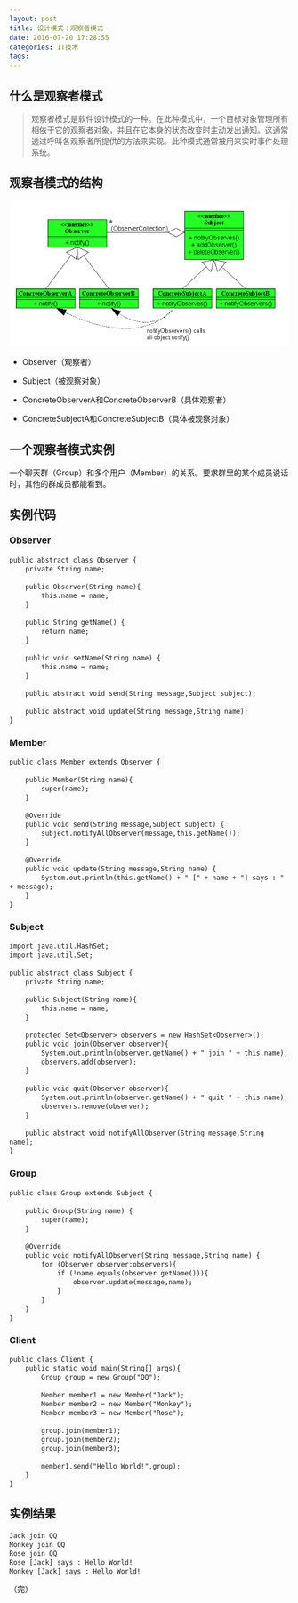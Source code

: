 ```yaml
---
layout: post
title: 设计模式：观察者模式
date: 2016-07-20 17:28:55
categories: IT技术
tags:
---
```


## 什么是观察者模式

> 观察者模式是软件设计模式的一种。在此种模式中，一个目标对象管理所有相依于它的观察者对象，并且在它本身的状态改变时主动发出通知。这通常透过呼叫各观察者所提供的方法来实现。此种模式通常被用来实时事件处理系统。

## 观察者模式的结构

![](/assets/20160720/observer.png)

- Observer（观察者）

- Subject（被观察对象）

- ConcreteObserverA和ConcreteObserverB（具体观察者）

- ConcreteSubjectA和ConcreteSubjectB（具体被观察对象）

## 一个观察者模式实例

一个聊天群（Group）和多个用户（Member）的关系。要求群里的某个成员说话时，其他的群成员都能看到。

## 实例代码

### Observer

```
public abstract class Observer {
    private String name;

    public Observer(String name){
        this.name = name;
    }

    public String getName() {
        return name;
    }

    public void setName(String name) {
        this.name = name;
    }

    public abstract void send(String message,Subject subject);

    public abstract void update(String message,String name);
}
```

### Member

```
public class Member extends Observer {

    public Member(String name){
        super(name);
    }

    @Override
    public void send(String message,Subject subject) {
        subject.notifyAllObserver(message,this.getName());
    }

    @Override
    public void update(String message,String name) {
        System.out.println(this.getName() + " [" + name + "] says : " + message);
    }
}
```

### Subject

```
import java.util.HashSet;
import java.util.Set;

public abstract class Subject {
    private String name;

    public Subject(String name){
        this.name = name;
    }

    protected Set<Observer> observers = new HashSet<Observer>();
    public void join(Observer observer){
        System.out.println(observer.getName() + " join " + this.name);
        observers.add(observer);
    }

    public void quit(Observer observer){
        System.out.println(observer.getName() + " quit " + this.name);
        observers.remove(observer);
    }

    public abstract void notifyAllObserver(String message,String name);
}
```

### Group

```
public class Group extends Subject {

    public Group(String name) {
        super(name);
    }

    @Override
    public void notifyAllObserver(String message,String name) {
        for (Observer observer:observers){
            if (!name.equals(observer.getName())){
                observer.update(message,name);
            }
        }
    }
}
```

### Client

```
public class Client {
    public static void main(String[] args){
        Group group = new Group("QQ");

        Member member1 = new Member("Jack");
        Member member2 = new Member("Monkey");
        Member member3 = new Member("Rose");

        group.join(member1);
        group.join(member2);
        group.join(member3);

        member1.send("Hello World!",group);
    }
}
```

## 实例结果

```
Jack join QQ
Monkey join QQ
Rose join QQ
Rose [Jack] says : Hello World!
Monkey [Jack] says : Hello World!
```

（完）

